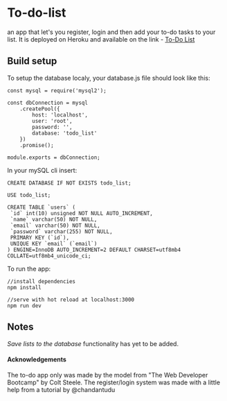 # To-do-list

an app that let's you register, login and then add your to-do tasks to your list. 
It is deployed on Heroku and available on the link - [To-Do List](https://to-do-list--heroku.herokuapp.com/)

## Build setup

To setup the database localy, your database.js file should look like this:
```
const mysql = require('mysql2');

const dbConnection = mysql
	.createPool({
		host: 'localhost',
		user: 'root',
		password: '',
		database: 'todo_list'
	})
	.promise();

module.exports = dbConnection;
```

In your mySQL cli insert:
```
CREATE DATABASE IF NOT EXISTS todo_list;

USE todo_list;

CREATE TABLE `users` (
 `id` int(10) unsigned NOT NULL AUTO_INCREMENT,
 `name` varchar(50) NOT NULL,
 `email` varchar(50) NOT NULL,
 `password` varchar(255) NOT NULL,
 PRIMARY KEY (`id`),
 UNIQUE KEY `email` (`email`)
) ENGINE=InnoDB AUTO_INCREMENT=2 DEFAULT CHARSET=utf8mb4 COLLATE=utf8mb4_unicode_ci;
```
To run the app:
```
//install dependencies
npm install 

//serve with hot reload at localhost:3000
npm run dev
```

## Notes
*Save lists to the database* functionality has yet to be added.

#### Acknowledgements
The to-do app only was made by the model from "The Web Developer Bootcamp" by Colt Steele.
The register/login system was made with a little help from a tutorial by @chandantudu 
